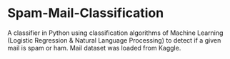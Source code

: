 # Spam-Mail-Classification
A classifier in Python using classification algorithms of Machine Learning (Logistic Regression &amp; Natural Language Processing) to detect if a given mail is spam or ham. Mail dataset was loaded from Kaggle.
